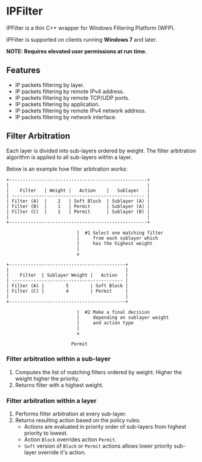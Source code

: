 # IPFilter

IPFilter is a thin C++ wrapper for Windows Filtering Platform (WFP).

IPFilter is supported on clients running **Windows 7** and later.

**NOTE: Requires elevated user permissions at run time.**

## Features

* IP packets filtering by layer.
* IP packets filtering by remote IPv4 address.
* IP packets filtering by remote TCP/UDP ports.
* IP packets filtering by application.
* IP packets filtering by remote IPv4 network address.
* IP packets filtering by network interface.

## Filter Arbitration

Each layer is divided into sub-layers ordered by weight. The filter arbitration algorithm is applied to all sub-layers within a layer.

Below is an example how filter arbitration works:

```
+---------------------------------------------------+
|                                                   |
|    Filter   | Weight |   Action    |   Sublayer   |
| ------------------------------------------------- |
| Filter (A)  |    2   | Soft Block  | Sublayer (A) |
| Filter (B)  |    1   | Permit      | Sublayer (A) |
| Filter (C)  |    1   | Permit      | Sublayer (B) |
|                                                   |
+---------------------------------------------------+

                          |  #1 Select one matching filter
                          |     from each sublayer which
                          |     has the highest weight
                          |
                          v

+-------------------------------------------+
|                                           |
|    Filter  | Sublayer Weight |   Action   |
| ----------------------------------------- |
| Filter (A) |        5        | Soft Block |
| Filter (C) |        4        | Permit     |
|                                           |
+-------------------------------------------+

                          |  #2 Make a final decision
                          |     depending on sublayer weight
                          |     and action type
                          |
                          v

                        Permit
```

### Filter arbitration within a sub-layer

1. Computes the list of matching filters ordered by weight. Higher the weight higher the priority.
2. Returns filter with a highest weight.

### Filter arbitration within a layer

1. Performs filter arbitration at every sub-layer.
2. Returns resulting action based on the policy rules:
    * Actions are evaluated in priority order of sub-layers from highest priority to lowest.
    * Action `Block` overrides action `Permit`.
    * `Soft` version of `Block` or `Permit` actions allows lower priority sub-layer override it's action.


[WFP]:https://docs.microsoft.com/en-us/windows/desktop/fwp/fwp-reference
